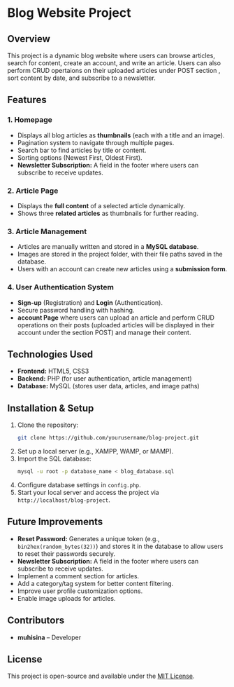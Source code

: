 # Blog Website Project

## Overview
This project is a dynamic blog website where users can browse articles, search for content, create an account, and write an article. Users can also perform CRUD opertaions on their uploaded articles under POST section , sort content by date, and subscribe to a newsletter.

## Features
### 1. Homepage
- Displays all blog articles as **thumbnails** (each with a title and an image).
- Pagination system to navigate through multiple pages.
- Search bar to find articles by title or content.
- Sorting options (Newest First, Oldest First).
- **Newsletter Subscription:** A field in the footer where users can subscribe to receive updates.


### 2. Article Page
- Displays the **full content** of a selected article dynamically.
- Shows three **related articles** as thumbnails for further reading.

### 3. Article Management
- Articles are manually written and stored in a **MySQL database**.
- Images are stored in the project folder, with their file paths saved in the database.
- Users with an account can create new articles using a **submission form**.

### 4. User Authentication System
- **Sign-up** (Registration) and **Login** (Authentication).
- Secure password handling with hashing.
- **account Page** where users can upload an article and perform CRUD operations on  their posts (uploaded articles will be displayed in their account under the section POST) and manage their content.

## Technologies Used
- **Frontend:** HTML5, CSS3 
- **Backend:** PHP (for user authentication, article management)
- **Database:** MySQL (stores user data, articles, and image paths)

## Installation & Setup
1. Clone the repository:
   ```sh
   git clone https://github.com/yourusername/blog-project.git
   ```
2. Set up a local server (e.g., XAMPP, WAMP, or MAMP).
3. Import the SQL database:
   ```sh
   mysql -u root -p database_name < blog_database.sql
   ```
4. Configure database settings in `config.php`.
5. Start your local server and access the project via `http://localhost/blog-project`.

## Future Improvements
- **Reset Password:** Generates a unique token (e.g., `bin2hex(random_bytes(32))`) and stores it in the database to allow users to reset their passwords securely.
- **Newsletter Subscription:** A field in the footer where users can subscribe to receive updates.
- Implement a comment section for articles.
- Add a category/tag system for better content filtering.
- Improve user profile customization options.
- Enable image uploads for articles.

## Contributors
- **muhisina** – Developer

## License
This project is open-source and available under the [MIT License](LICENSE).

